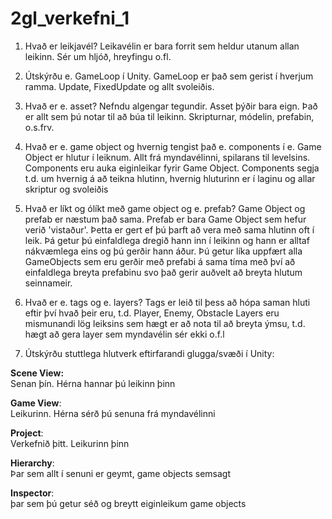 # 2gl_verkefni_1
1. Hvað er leikjavél?
Leikavélin er bara forrit sem heldur utanum allan leikinn. Sér um hljóð, hreyfingu o.fl.

2. Útskýrðu e. GameLoop í Unity.
GameLoop er það sem gerist í hverjum ramma. Update, FixedUpdate og allt svoleiðis.

3. Hvað er e. asset? Nefndu algengar tegundir.
Asset þýðir bara eign. Það er allt sem þú notar til að búa til leikinn. Skripturnar, módelin, prefabin, o.s.frv.

4. Hvað er e. game object og hvernig tengist það e. components í e.
Game Object er hlutur í leiknum. Allt frá myndavélinni, spilarans til levelsins.
Components eru auka eiginleikar fyrir Game Object. Components segja t.d. um hvernig á að teikna hlutinn, hvernig hluturinn er í laginu og allar skriptur og svoleiðis

5. Hvað er líkt og ólíkt með game object og e. prefab?
Game Object og prefab er næstum það sama. Prefab er bara Game Object sem hefur verið 'vistaður'. Þetta er gert ef þú þarft að vera með sama hlutinn oft í leik. Þá getur þú einfaldlega dregið hann inn í leikinn og hann er alltaf nákvæmlega eins og þú gerðir hann áður. Þú getur líka uppfært alla GameObjects sem eru gerðir með prefabi á sama tíma með því að einfaldlega breyta prefabinu svo það gerir auðvelt að breyta hlutum seinnameir.

6. Hvað er e. tags og e. layers?
Tags er leið til þess að hópa saman hluti eftir því hvað þeir eru, t.d. Player, Enemy, Obstacle
Layers eru mismunandi lög leiksins sem hægt er að nota til að breyta ýmsu, t.d. hægt að gera layer sem myndavélin sér ekki o.f.l

7. Útskýrðu stuttlega hlutverk eftirfarandi glugga/svæði í Unity:  
  
**Scene View:**  
    Senan þín. Hérna hannar þú leikinn þinn  
      
**Game View**:  
  Leikurinn. Hérna sérð þú senuna frá myndavélinni  
    
**Project**:  
  Verkefnið þitt. Leikurinn þinn  
    
**Hierarchy**:  
  Þar sem allt í senuni er geymt, game objects semsagt  
    
**Inspector**:  
  þar sem þú getur séð og breytt eiginleikum game objects  
    
